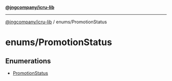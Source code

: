 [**@jngcompany/icru-lib**](../../README.md)

***

[@jngcompany/icru-lib](../../README.md) / enums/PromotionStatus

# enums/PromotionStatus

## Enumerations

- [PromotionStatus](enumerations/PromotionStatus.md)
